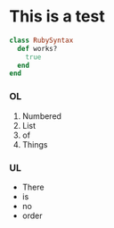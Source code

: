 # This is a test

```ruby
class RubySyntax
  def works?
    true
  end
end
```

### OL

1. Numbered
2. List
3. of
4. Things

### UL

* There
* is
* no
* order
